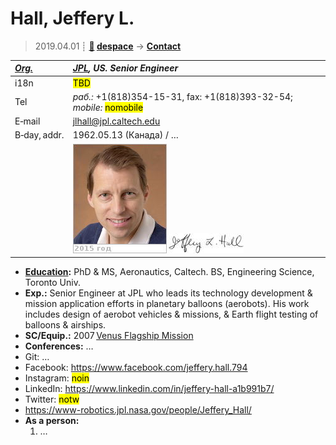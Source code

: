 # Hall, Jeffery L.
> 2019.04.01 ┊ **[🚀](../index/index.md) [despace](index.md)** → **[Contact](contact.md)**

|*[Org.](contact.md)*|*[JPL](zz_jpl.md), US. Senior Engineer*|
|:--|:--|
|i18n| <mark>TBD</mark> |
|Tel|*раб.:* +1(818)354-15-31, fax: +1(818)393-32-54; *mobile:* <mark>nomobile</mark> |
|E‑mail| <jlhall@jpl.caltech.edu> |
|B‑day, addr.| 1962.05.13 (Канада) / … |
|| ![](f/contact/h/hall_001_photo.jpg) [![](f/contact/h/hall_001_sign_thumb.jpg)](f/contact/h/hall_001_sign.png) |


   - **[Education](edu.md):** PhD & MS, Aeronautics, Caltech. BS, Engineering Science, Toronto Univ.
   - **Exp.:** Senior Engineer at JPL who leads its technology development & mission application efforts in planetary balloons (aerobots). His work includes design of aerobot vehicles & missions, & Earth flight testing of balloons & airships.
   - **SC/Equip.:** 2007 [Venus Flagship Mission](venus_flagship_mission.md)
   - **Conferences:** …
   - Git: …
   - Facebook: <https://www.facebook.com/jeffery.hall.794>
   - Instagram: <mark>noin</mark>
   - LinkedIn: <https://www.linkedin.com/in/jeffery-hall-a1b991b7/>
   - Twitter: <mark>notw</mark>
   - <https://www-robotics.jpl.nasa.gov/people/Jeffery_Hall/>
   - **As a person:**
      1. …
